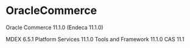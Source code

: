 # OracleCommerce
Oracle Commerce 11.1.0 (Endeca 11.1.0)

MDEX 6.5.1
Platform Services 11.1.0
Tools and Framework 11.1.0
CAS 11.1

